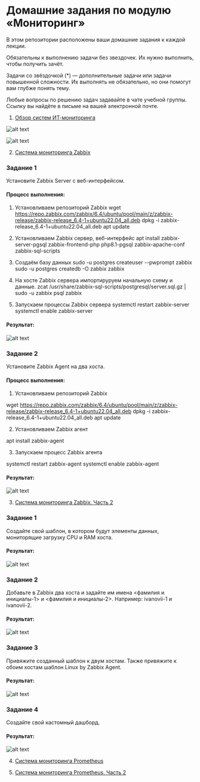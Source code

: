 # Домашние задания по модулю «Мониторинг»

В этом репозитории расположены ваши домашние задания к каждой лекции. 

Обязательны к выполнению задачи без звездочек. Их нужно выполнить, чтобы получить зачёт.

Задачи со звёздочкой (*) — дополнительные задачи или задачи повышенной сложности. Их выполнять не обязательно, но они помогут вам глубже понять тему.

Любые вопросы по решению задач задавайте в чате учебной группы. Ссылку вы найдёте в письме на вашей электронной почте.


1. [Обзор систем ИТ-мониторинга](hw-01.md)

![alt text](https://github.com/Redcorprus/8.1-IT-Monitoring/blob/main/img/img1.png)

![alt text](https://github.com/Redcorprus/8.1-IT-Monitoring/blob/main/img/img2.png)


2. [Система мониторинга Zabbix](hw-02.md)

### Задание 1 

Установите Zabbix Server с веб-интерфейсом.
#### Процесс выполнения:

1. Установливаем репозиторий Zabbix
wget https://repo.zabbix.com/zabbix/6.4/ubuntu/pool/main/z/zabbix-release/zabbix-release_6.4-1+ubuntu22.04_all.deb
dpkg -i zabbix-release_6.4-1+ubuntu22.04_all.deb
apt update 

2. Установливаем Zabbix сервер, веб-интерфейс
apt install zabbix-server-pgsql zabbix-frontend-php php8.1-pgsql zabbix-apache-conf zabbix-sql-scripts

3. Создаём базу данных 
sudo -u postgres createuser --pwprompt zabbix
sudo -u postgres createdb -O zabbix zabbix 

4. На хосте Zabbix сервера импортируруем начальную схему и данные. 
zcat /usr/share/zabbix-sql-scripts/postgresql/server.sql.gz | sudo -u zabbix psql zabbix 

5. Запускаем процессы Zabbix сервера
systemctl restart zabbix-server 
systemctl enable zabbix-server

#### Результат:

![alt text](https://github.com/Redcorprus/8.1-IT-Monitoring/blob/main/img/img3.png)


### Задание 2 

Установите Zabbix Agent на два хоста.

#### Процесс выполнения:

1. Установливаем репозиторий Zabbix

wget https://repo.zabbix.com/zabbix/6.4/ubuntu/pool/main/z/zabbix-release/zabbix-release_6.4-1+ubuntu22.04_all.deb
dpkg -i zabbix-release_6.4-1+ubuntu22.04_all.deb
apt update 

2. Установливаем Zabbix агент 

apt install zabbix-agent

3. Запускаем процесс Zabbix агента 

systemctl restart zabbix-agent
systemctl enable zabbix-agent

#### Результат:

![alt text](https://github.com/Redcorprus/8.1-IT-Monitoring/blob/main/img/img4.png)


3. [Система мониторинга Zabbix. Часть 2](hw-03.md)

### Задание 1
 
Создайте свой шаблон, в котором будут элементы данных, мониторящие загрузку CPU и RAM хоста.

#### Результат:

![alt text](https://github.com/Redcorprus/8.1-IT-Monitoring/blob/main/img/img5.png)


### Задание 2

Добавьте в Zabbix два хоста и задайте им имена <фамилия и инициалы-1> и <фамилия и инициалы-2>. Например: ivanovii-1 и ivanovii-2.

#### Результат:

![alt text](https://github.com/Redcorprus/8.1-IT-Monitoring/blob/main/img/img6.png)

### Задание 3

Привяжите созданный шаблон к двум хостам. Также привяжите к обоим хостам шаблон Linux by Zabbix Agent.

#### Результат:

![alt text](https://github.com/Redcorprus/8.1-IT-Monitoring/blob/main/img/img7.png)

### Задание 4 

Создайте свой кастомный дашборд.

#### Результат:

![alt text](https://github.com/Redcorprus/8.1-IT-Monitoring/blob/main/img/img8.png)


4. [Система мониторинга Prometheus](hw-04.md)

5. [Система мониторинга Prometheus. Часть 2](hw-05.md)
